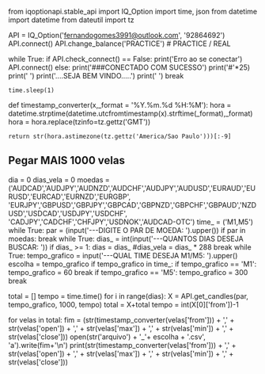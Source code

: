 from iqoptionapi.stable_api import IQ_Option
import time, json
from datetime import datetime
from dateutil import tz

API = IQ_Option('fernandogomes3991@outlook.com', '92864692')
API.connect()
API.change_balance('PRACTICE')  # PRACTICE / REAL

while True:
    if API.check_connect() == False:
        print('Erro ao se conectar')
        API.connect()
    else:
        print('###CONECTADO COM SUCESSO')
        print('#'*25)
        print(' ')
        print('....SEJA BEM VINDO.....')
        print(' ')
        break

    time.sleep(1)
def timestamp_converter(x,_format = '%Y.%m.%d %H:%M'):
    hora = datetime.strptime(datetime.utcfromtimestamp(x).strftime(_format),_format)
    hora = hora.replace(tzinfo=tz.gettz('GMT'))


    return str(hora.astimezone(tz.gettz('America/Sao Paulo')))[:-9]
## Pegar MAIS 1000 velas #########################
dia = 0
dias_vela = 0
moedas = ('AUDCAD','AUDJPY','AUDNZD','AUDCHF','AUDJPY','AUDUSD','EURAUD','EURUSD','EURCAD','EURNZD','EURGBP',
          'EURJPY','GBPUSD','GBPJPY','GBPCAD','GBPNZD','GBPCHF','GBPAUD','NZDUSD','USDCAD','USDJPY','USDCHF',
          'CADJPY','CADCHF','CHFJPY','USDNOK','AUDCAD-OTC')
time_ = ('M1,M5')
while True:
    par = (input('---DIGITE O PAR DE MOEDA: ').upper())
    if par in moedas:
        break
while True:
    dias_ = int(input('---QUANTOS DIAS DESEJA BUSCAR: '))
    if dias_ >= 1:
        dias = dias_
        #dias_vela = dias_ * 288
        break
while True:
    tempo_grafico = input('---QUAL TIME DESEJA M1/M5: ').upper()
    escolha = tempo_grafico
    if tempo_grafico in time_:
        if tempo_grafico == 'M1':
            tempo_grafico = 60
            break
        if tempo_grafico == 'M5':
            tempo_grafico = 300
            break

total = []
tempo = time.time()
for i in range(dias):
	X = API.get_candles(par, tempo_grafico, 1000, tempo)
	total = X+total
	tempo = int(X[0]['from'])-1

for velas in total:
    fim = (str(timestamp_converter(velas['from'])) + ',' + str(velas['open']) + ',' + str(velas['max']) + ',' + str(velas['min']) + ',' + str(velas['close']))
    open(str('arquivo') + '_'+ escolha + '.csv', 'a').write(fim+'\n')
    print(str(timestamp_converter(velas['from'])) + ',' + str(velas['open']) + ',' + str(velas['max']) + ',' + str(velas['min']) + ',' + str(velas['close']))
